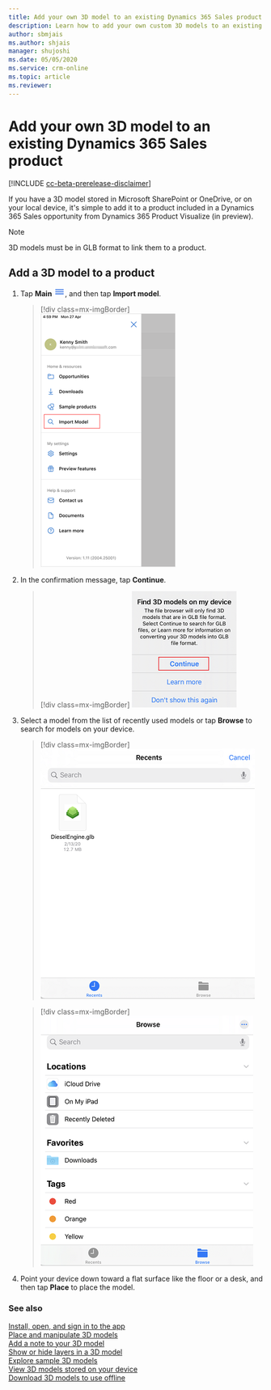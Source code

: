 ```yaml
---
title: Add your own 3D model to an existing Dynamics 365 Sales product.
description: Learn how to add your own custom 3D models to an existing Dynamics 365 Sales product.
author: sbmjais
ms.author: shjais
manager: shujoshi
ms.date: 05/05/2020
ms.service: crm-online
ms.topic: article
ms.reviewer:
---
```


# Add your own 3D model to an existing Dynamics 365 Sales product

[!INCLUDE [cc-beta-prerelease-disclaimer](../includes/cc-beta-prerelease-disclaimer.md)]

If you have a 3D model stored in Microsoft SharePoint or OneDrive, or on your local device, it's simple to add it to a product included in a Dynamics 365 Sales opportunity from Dynamics 365 Product Visualize (in preview).<!--SELF: If this is in preview, needs preview disclaimer and possibly "(Preview)" in title? -->

> [!NOTE]
> 3D models must be in GLB format to link them to a product.

## Add a 3D model to a product

1.	Tap **Main** ![Main menu](media/hamburger-icon.png "Main menu"), and then tap **Import model**.

    > [!div class=mx-imgBorder]
    > ![Import model](media/import-model.png "Import model")
 
2. In the confirmation message, tap **Continue**.

    > [!div class=mx-imgBorder]
    > ![Confirmation message](media/confirm-import-model.png "Confirmation message")

3.	Select a model from the list of recently used models or tap **Browse** to search for models on your device.

    > [!div class=mx-imgBorder]
    > ![Select a model to be imported](media/recent-models.png "Select a model to be imported")

    > [!div class=mx-imgBorder]
    > ![Browse a model to be imported](media/browse-models.png "Browse a model to be imported")
 
4.	Point your device down toward a flat surface like the floor or a desk, and then tap **Place** to place the model.
    
### See also

[Install, open, and sign in to the app](sign-in.md)<br>
[Place and manipulate 3D models](manipulate-models.md)<br>
[Add a note to your 3D model](add-note.md)<br>
[Show or hide layers in a 3D model](layers.md)<br>
[Explore sample 3D models](explore-samples.md)<br>
[View 3D models stored on your device](browse-models.md)<br>
[Download 3D models to use offline](download-models.md)
